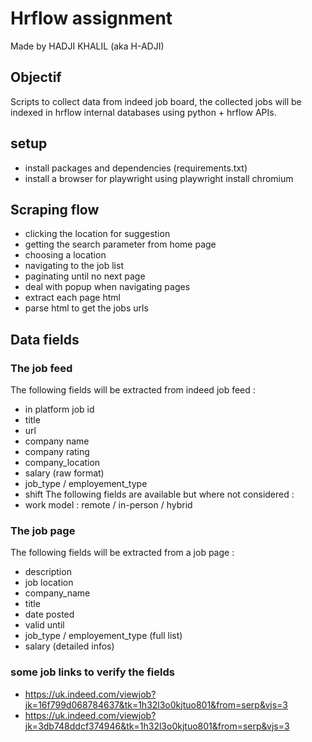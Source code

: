# Hrflow assignment
<!-- ADD GITHUB URL -->
Made by HADJI KHALIL (aka H-ADJI)

## Objectif

Scripts to collect data from indeed job board, the collected jobs will be indexed in hrflow internal databases using python + hrflow APIs.


## setup

- install packages and dependencies (requirements.txt)
- install a browser for playwright using playwright install chromium

## Scraping flow
- clicking the location for suggestion
- getting the search parameter from home page
- choosing a location
- navigating to the job list
- paginating until no next page
- deal with popup when navigating pages 
- extract each page html
- parse html to get the jobs urls

## Data fields
### The job feed
The following fields will be extracted from indeed job feed :
- in platform job id
- title
- url
- company name
- company rating
- company_location
- salary (raw format)
- job_type / employement_type
- shift
The following fields are available but where not considered :
- work model : remote / in-person / hybrid

### The job page 
The following fields will be extracted from a job page :
- description
- job location
- company_name
- title
- date posted
- valid until
- job_type / employement_type (full list)
- salary (detailed infos)



### some job links to verify the fields 
- https://uk.indeed.com/viewjob?jk=16f799d068784637&tk=1h32l3o0kjtuo801&from=serp&vjs=3 
- https://uk.indeed.com/viewjob?jk=3db748ddcf374946&tk=1h32l3o0kjtuo801&from=serp&vjs=3